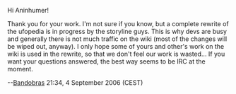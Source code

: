Hi Aninhumer!

Thank you for your work. I'm not sure if you know, but a complete
rewrite of the ufopedia is in progress by the storyline guys. This is
why devs are busy and generally there is not much traffic on the wiki
(most of the changes will be wiped out, anyway). I only hope some of
yours and other's work on the wiki is used in the rewrite, so that we
don't feel our work is wasted... If you want your questions answered,
the best way seems to be IRC at the moment.

--[Bandobras](User:Bandobras "wikilink") 21:34, 4 September 2006 (CEST)